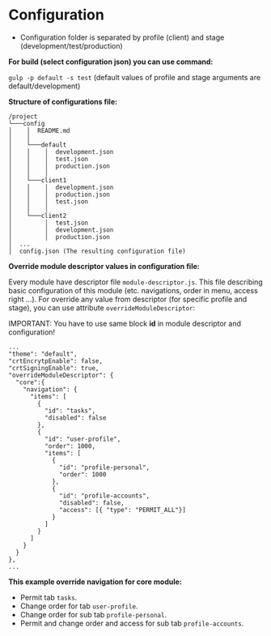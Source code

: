 # Configuration
* Configuration folder is separated by profile (client) and stage (development/test/production)

__For build (select configuration json) you can use command:__

`gulp -p default -s test` (default values of profile and stage arguments are default/development)

__Structure of configurations file:__

```
/project
└───config
│    │  README.md
│    │
│    └───default
│    │    │  development.json
│    │    │  test.json
│    │    │  production.json
│    │    │
│    └───client1
│    │    │  development.json
│    │    │  production.json
│    │    │  test.json
│    │    │
│    └───client2
│         │  test.json
│         │  development.json
│         │  production.json
│  ...
│  config.json (The resulting configuration file)
```

__Override module descriptor values in configuration file:__

Every module have descriptor file `module-descriptor.js`. This file describing basic configuration of this module (etc. navigations, order in menu, access right ...). For override any value from descriptor (for specific profile and stage), you can use attribute `overrideModuleDescriptor`:

IMPORTANT: You have to use same block **id** in module descriptor and configuration!
```
...
"theme": "default",
"crtEncrytpEnable": false,
"crtSigningEnable": true,
"overrideModuleDescriptor": {
  "core":{
    "navigation": {
      "items": [
        {
          "id": "tasks",
          "disabled": false
        },
        {
          "id": "user-profile",
          "order": 1000,
          "items": [
            {
              "id": "profile-personal",
              "order": 1000
            },
            {
              "id": "profile-accounts",
              "disabled": false,
              "access": [{ "type": "PERMIT_ALL"}]
            }
          ]
        }
      ]
    }
  }
},
...
```
__This example override navigation for core module:__
* Permit tab `tasks`.
* Change order for tab `user-profile`.
* Change order for sub tab `profile-personal`.
* Permit and change order and access for sub tab `profile-accounts`.
